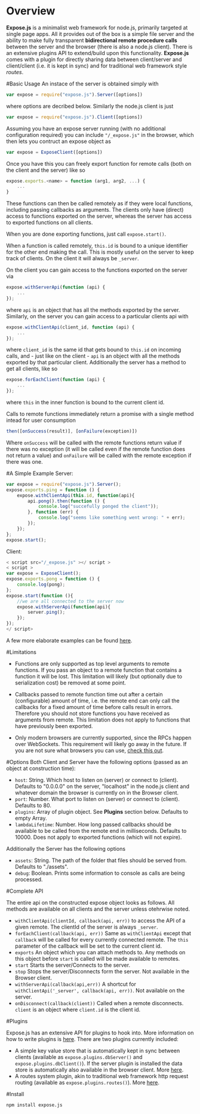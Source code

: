 # Overview

__Expose.js__ is a minimalist web framework for node.js, primarily targeted at single page apps. All it provides out of the box is a simple file server and the ability to make fully transparent __bidirectional remote procedure calls__ between the server and the browser (there is also a node.js client).
There is an extensive plugins API to extend/build upon this functionality. __Expose.js__ comes with a plugin for directly sharing data between client/server and client/client (i.e. it is kept in sync) and for traditional web framework style _routes_.



#Basic Usage
An instace of the server is obtained simply with 
```js
var expose = require("expose.js").Server([options])
```
where options are decribed below. Similarly the node.js client is just 
```js
var expose = require("expose.js").Client([options])
```

Assuming you have an expose server running (with no additional configuration required) you can include ```"/_expose.js"``` in the browser, which then lets you contruct an expose object as 
```js
var expose = ExposeClient([options])
```

Once you have this you can freely export function for remote calls (both on the client and the server) like so

```js
expose.exports.<name> = function (arg1, arg2, ...) {
	...
}
```

These functions can then be called remotely as if they were local functions, including passing callbacks as arguments. The clients only have (direct) access to functions exported on the server, whereas the server has access to exported functions on all clients.

When you are done exporting functions, just call ```expose.start()```.

When a function is called remotely, ```this.id``` is bound to a unique identifier for the other end making the call. This is mostly useful on the server to keep track of clients. On the client it will always be ```_server```.

On the client you can gain access to the functions exported on the server via

```js
expose.withServerApi(function (api) {
	...
});
```
where ```api``` is an object that has all the methods exported by the server. Similarly, on the server you can gain access to a particular clients api with

```js
expose.withClientApi(client_id, function (api) {
	...
});
```
where ```client_id``` is the same id that gets bound to ```this.id``` on incoming calls, and - just like on the client - ```api``` is an object with all the methods exported by that particular client. Additionally the server has a method to get all clients, like so

```js
expose.forEachClient(function (api) {
	...
});
```
where ```this``` in the inner function is bound to the current client id.

Calls to remote functions immediately return a promise with a single method intead for user consumption

```js
then([onSuccess(result)], [onFailure(exception)])
```
Where `onSuccess` will be called with the remote functions return value if there was no exception (it will be called even if the remote function does not return a value) and `onFailure` will be called with the remote exception if there was one.

#A Simple Example
Server:

```js
var expose = require("expose.js").Server();
expose.exports.ping = function () {
	expose.withClientApi(this.id, function(api){
		api.pong().then(function () {
			console.log("succefully ponged the client"));
		}, function (err) {
			console.log("seems like something went wrong: " + err);
		});
	});
};
expose.start();  
```

Client:

```js
< script src="/_expose.js" ></ script >
< script >
var expose = ExposeClient();
expose.exports.pong = function () {
	console.log(pong);
};
expose.start(function (){
	//we are all connected to the server now
	expose.withServerApi(function(api){
		server.ping();
	});
});
</ script>
```

A few more elaborate examples can be found [here](https://github.com/stkem/expose/tree/master/examples).


#Limitations

- Functions are only supported as top level arguments to remote functions. If you pass an object to a remote function that contains a function it will be lost. This limitation will likely (but optionally due to serialization cost) be removed at some point.

- Callbacks passed to remote function time out after a certain (configurable) amount of time, i.e. the remote end can only call the callbacks for a fixed amount of time before calls result in errors. Therefore you should not store functions you have received as arguments from remote. This limitation does not apply to functions that have previously been exported.

- Only modern browsers are currently supported, since the RPCs happen over WebSockets. This requirement will likely go away in the future. If you are not sure what browsers you can use, [check this out](http://caniuse.com/websockets).


#Options
Both Client and Server have the following options (passed as an object at construction time):

- ```host```: String. Which host to listen on (server) or connect to (client). Defaults to "0.0.0.0" on the server, "localhost" in the node.js client and whatever domain the browser is currently on in the Browser client.
- ```port```: Number. What port to listen on (server) or connect to (client). Defaults to 80.
- ```plugins```: Array of plugin object. See __Plugins__ section below. Defaults to empty Array.
- ```lambdaLifetime```: Number. How long passed callbacks should be available to be called from the remote end in milliseconds. Defaults to 10000. Does not apply to exported functions (which will not expire).

Additionally the Server has the following options

- ```assets```: String. The path of the folder that files should be served from. Defaults to "./assets".
- ```debug```: Boolean. Prints some information to console as calls are being processed.

#Complete API

The entire api on the constructed expose object looks as follows. All methods are available on all clients and the server unless otehrwise noted.

- `withClientApi(clientId, callback(api, err))` to access the API of a given remote. The clientId of the server is always `_server`.
- `forEachClient(callback(api, err))` Same as `withClientApi` except that `callback` will be called for every currently connected remote. The `this` parameter of the callback will be set to the current client id.
- `exports` An object which you can attach methods to. Any methods on this object before `start` is called will be made available to remotes.
- `start` Starts the server/Connects to the server.
- `stop` Stops the server/Disconnects form the server. Not available in the Browser client.
- `withServerApi(callback(api,err))` A shortcut for `withClientApi('_server', callback(api, err))`. Not available on the server.
- `onDisconnect(callback(client))` Called when a remote disconnects. `client` is an object where `client.id` is the client id.

#Plugins

Expose.js has an extensive API for plugins to hook into. More information on how to write plugins is [here](https://github.com/stkem/expose/tree/master/plugins). There are two plugins currently included:

- A simple key value store that is automatically kept in sync between clients (available as `expose.plugins.dbServer()` and `expose.plugins.dbClient()`). If the server plugin is installed the data store is automatically also available in the browser client. More [here](https://github.com/stkem/expose/tree/master/plugins/db).
- A routes system plugin, akin to traditional web framework http request routing (available as `expose.plugins.routes()`). More [here](https://github.com/stkem/expose/tree/master/plugins/routes).


#Install

```
npm install expose.js
```
